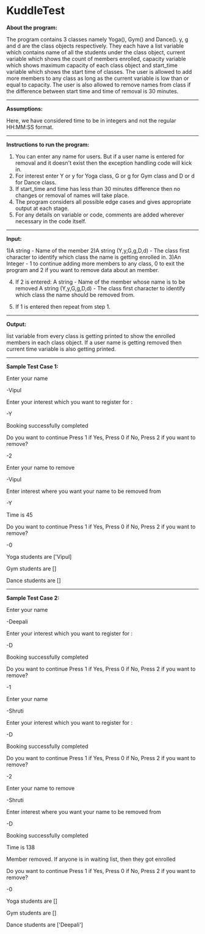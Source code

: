 # KuddleTest

**About the program:**

The program contains 3 classes namely Yoga(), Gym() and Dance(). y, g and d are the class objects respectively.
They each have a list variable which contains name of all the students under the class object, current variable which shows the count of members enrolled, capacity variable which shows maximum capacity of each class object and start_time variable which shows the start time of classes.
The user is allowed to add more members to any class as long as the current variable is low than or equal to capacity.
The user is also allowed to remove names from class if the difference between start time and time of removal is 30 minutes.

--------------------------------------------------------


**Assumptions:**

Here, we have considered time to be in integers and not the regular HH:MM:SS format.

--------------------------------------------------------


**Instructions to run the program:**

1) You can enter any name for users. But if a user name is entered for removal and it doesn't exist then the exception handling code will kick in.
2) For interest enter Y or y for Yoga class, G or g for Gym class and D or d for Dance class.
3) If start_time and time has less than 30 minutes difference then no changes or removal of names will take place.
4) The program considers all possible edge cases and gives appropriate output at each stage.
5) For any details on variable or code, comments are added wherever necessary in the code itself.


--------------------------------------------------------

**Input:**

1)A string - Name of the member
2)A string (Y,y,G,g,D,d) - The class first character to identify which class the name is getting enrolled in.
3)An Integer - 1 to continue adding more members to any class, 0 to exit the program and 2 if you want to remove data about an member.

4) If 2 is entered:
	A string - Name of the member whose name is to be removed
	A string (Y,y,G,g,D,d) - The class first character to identify which class the name should be removed from.

5) If 1 is entered then repeat from step 1.


--------------------------------------------------------

**Output:**

list variable from every class is getting printed to show the enrolled members in each class object.
If a user name is getting removed then current time variable is also getting printed.

--------------------------------------------------------


**Sample Test Case 1:**

Enter your name

-Vipul

Enter your interest which you want to register for :

-Y

Booking successfully completed

Do you want to continue Press 1 if Yes, Press 0 if No, Press 2 if you want to remove?

-2

Enter your name to remove

-Vipul

Enter interest where you want your name to be removed from

-Y

Time is  45

Do you want to continue Press 1 if Yes, Press 0 if No, Press 2 if you want to remove?

-0

Yoga students are ['Vipul]

Gym students are []

Dance students are []

--------------------------------------------------------


**Sample Test Case 2:**

Enter your name

-Deepali

Enter your interest which you want to register for :

-D

Booking successfully completed

Do you want to continue Press 1 if Yes, Press 0 if No, Press 2 if you want to remove?

-1

Enter your name

-Shruti

Enter your interest which you want to register for :

-D

Booking successfully completed

Do you want to continue Press 1 if Yes, Press 0 if No, Press 2 if you want to remove?

-2

Enter your name to remove

-Shruti

Enter interest where you want your name to be removed from

-D

Booking successfully completed

Time is  138

Member removed. If anyone is in waiting list, then they got enrolled

Do you want to continue Press 1 if Yes, Press 0 if No, Press 2 if you want to remove?

-0

Yoga students are  []

Gym students are  []

Dance students are  ['Deepali']



